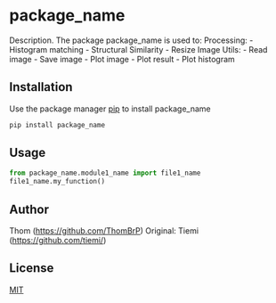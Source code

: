 # package_name

Description. 
The package package_name is used to:
  Processing:
    - Histogram matching
    - Structural Similarity
    - Resize Image
  Utils:
    - Read image
    - Save image
    - Plot image
    - Plot result
    - Plot histogram

## Installation

Use the package manager [pip](https://pip.pypa.io/en/stable/) to install package_name

```bash
pip install package_name
```

## Usage

```python
from package_name.module1_name import file1_name
file1_name.my_function()
```

## Author
Thom (https://github.com/ThomBrP)
Original: Tiemi (https://github.com/tiemi/)

## License
[MIT](https://choosealicense.com/licenses/mit/)